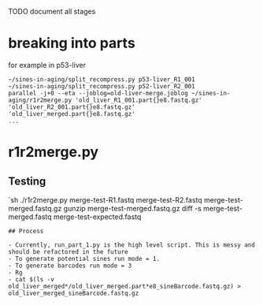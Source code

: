 TODO document all stages

# breaking into parts

for example in p53-liver
```
~/sines-in-aging/split_recompress.py p53-liver_R1_001
~/sines-in-aging/split_recompress.py p52-liver_R2_001
parallel -j+0 --eta --joblog=old-liver-merge.joblog ~/sines-in-aging/r1r2merge.py 'old_liver_R1_001.part{}e8.fastq.gz' 'old_liver_R2_001.part{}e8.fastq.gz' 'old_liver_merged.part{}e8.fastq.gz' 
...
```

# r1r2merge.py
 
## Testing

`sh
./r1r2merge.py merge-test-R1.fastq merge-test-R2.fastq merge-test-merged.fastq.gz
gunzip merge-test-merged.fastq.gz
diff -s merge-test-merged.fastq merge-test-expected.fastq
```
## Process

- Currently, run_part_1.py is the high level script. This is messy and should be refactored in the future
- To generate potential sines run mode = 1.
- To generate barcodes run mode = 3
- Rg
- cat $(ls -v old_liver_merged*/old_liver_merged.part*e8_sineBarcode.fastq.gz) > old_liver_merged_sineBarcode.fastq.gz

